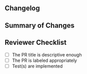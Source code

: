 ## Changelog
<!-- Optional: more descriptive changelog entry than just the title for the upcoming
release. Write RST between the following start and end comments.-->
<!--changelog-start-->

<!--changelog-end-->

## Summary of Changes


<!-- Do not modify the lines below. These are for the reviewers (QA team)
of your PR -->
## Reviewer Checklist
- [ ] The PR title is descriptive enough
- [ ] The PR is labeled appropriately
- [ ] Test(s) are implemented